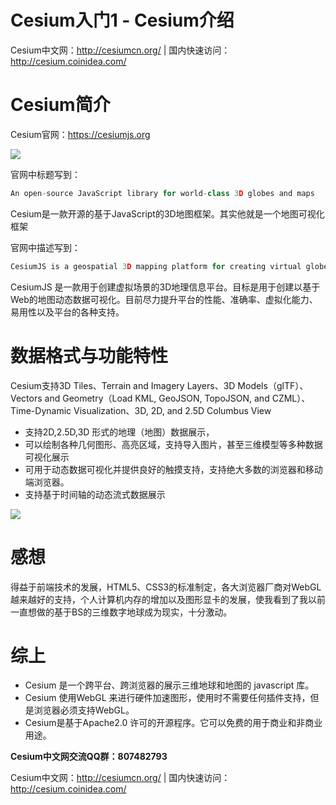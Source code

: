 # Cesium入门1 - Cesium介绍
Cesium中文网：http://cesiumcn.org/ | 国内快速访问：http://cesium.coinidea.com/

# Cesium简介
Cesium官网：https://cesiumjs.org

![](https://i.loli.net/2018/08/09/5b6ba4812ea21.png)

官网中标题写到：
```javascript
An open-source JavaScript library for world-class 3D globes and maps
```
Cesium是一款开源的基于JavaScript的3D地图框架。其实他就是一个地图可视化框架

官网中描述写到：
```javascript
CesiumJS is a geospatial 3D mapping platform for creating virtual globes. Our mission is to create the leading web-based globe and map for visualizing dynamic data. We strive for the best possible performance, precision, visual quality, ease of use, platform support, and content.
```
CesiumJS 是一款用于创建虚拟场景的3D地理信息平台。目标是用于创建以基于Web的地图动态数据可视化。目前尽力提升平台的性能、准确率、虚拟化能力、易用性以及平台的各种支持。

# 数据格式与功能特性
Cesium支持3D Tiles、Terrain and Imagery Layers、3D Models（glTF）、Vectors and Geometry（Load KML, GeoJSON, TopoJSON, and CZML）、Time-Dynamic Visualization、3D, 2D, and 2.5D Columbus View
-	支持2D,2.5D,3D 形式的地理（地图）数据展示，
-	可以绘制各种几何图形、高亮区域，支持导入图片，甚至三维模型等多种数据可视化展示
-	可用于动态数据可视化并提供良好的触摸支持，支持绝大多数的浏览器和移动端浏览器。
-	支持基于时间轴的动态流式数据展示

![](https://i.loli.net/2018/08/10/5b6d4bd5bc7c9.jpg)

# 感想
得益于前端技术的发展，HTML5、CSS3的标准制定，各大浏览器厂商对WebGL越来越好的支持，个人计算机内存的增加以及图形显卡的发展，使我看到了我以前一直想做的基于BS的三维数字地球成为现实，十分激动。

# 综上
-	Cesium 是一个跨平台、跨浏览器的展示三维地球和地图的 javascript 库。
-	Cesium 使用WebGL 来进行硬件加速图形，使用时不需要任何插件支持，但是浏览器必须支持WebGL。
-	Cesium是基于Apache2.0 许可的开源程序。它可以免费的用于商业和非商业用途。

**Cesium中文网交流QQ群：807482793**

Cesium中文网：http://cesiumcn.org/ | 国内快速访问：http://cesium.coinidea.com/
